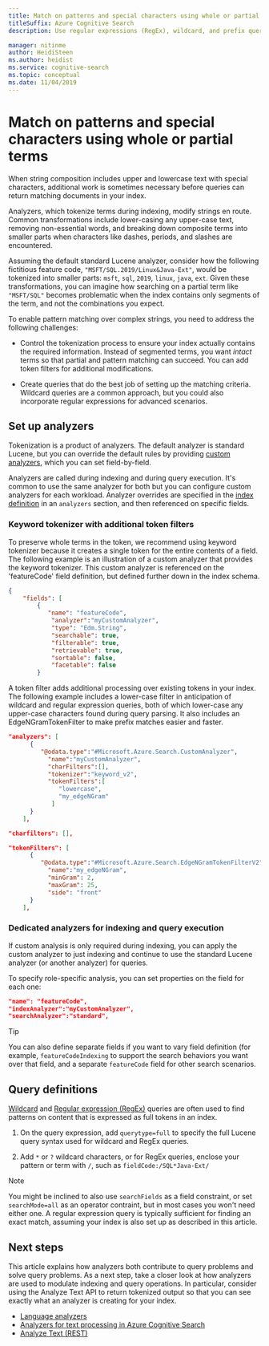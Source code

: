 ```yaml
---
title: Match on patterns and special characters using whole or partial terms
titleSuffix: Azure Cognitive Search
description: Use regular expressions (RegEx), wildcard, and prefix queries to match on whole or partial terms in an Azure Cognitive Search query request. Hard-to-match patterns that include special characters introduce can be resolved using full query syntax and custom analyzers.

manager: nitinme
author: HeidiSteen
ms.author: heidist
ms.service: cognitive-search
ms.topic: conceptual
ms.date: 11/04/2019
---
```

# Match on patterns and special characters using whole or partial terms

When string composition includes upper and lowercase text with special characters, additional work is sometimes necessary before queries can return matching documents in your index. 

Analyzers, which tokenize terms during indexing, modify strings en route. Common transformations include lower-casing any upper-case text, removing non-essential words, and breaking down composite terms into smaller parts when characters like dashes, periods, and slashes are encountered. 

Assuming the default standard Lucene analyzer, consider how the following fictitious feature code, `"MSFT/SQL.2019/Linux&Java-Ext"`, would be tokenized into smaller parts: `msft`, `sql`, `2019`, `linux`, `java`, `ext`. Given these transformations, you can imagine how searching on a partial term like `"MSFT/SQL"` becomes problematic when the index contains only segments of the term, and not the combinations you expect.

To enable pattern matching over complex strings, you need to address the following challenges:

+ Control the tokenization process to ensure your index actually contains the required information. Instead of segmented terms, you want *intact* terms so that partial and pattern matching can succeed. You can add token filters for additional modifications.

+ Create queries that do the best job of setting up the matching criteria. Wildcard queries are a common approach, but you could also incorporate regular expressions for advanced scenarios.

## Set up analyzers

Tokenization is a product of analyzers. The default analyzer is standard Lucene, but you can override the default rules by providing [custom analyzers](index-add-custom-analyzers.md), which you can set field-by-field.

Analyzers are called during indexing and during query execution. It's common to use the same analyzer for both but you can configure custom analyzers for each workload. Analyzer overrides are specified in the [index definition](https://docs.microsoft.com/rest/api/searchservice/create-index) in an `analyzers` section, and then referenced on specific fields. 

### Keyword tokenizer with additional token filters

To preserve whole terms in the token, we recommend using keyword tokenizer because it creates a single token for the entire contents of a field. The following example is an illustration of a custom analyzer that provides the keyword tokenizer. This custom analyzer is referenced on the 'featureCode' field definition, but defined further down in the index schema.

```json
{
    "fields": [
        {
           "name": "featureCode",
            "analyzer":"myCustomAnalyzer",
            "type": "Edm.String",
            "searchable": true,
            "filterable": true,
            "retrievable": true,
            "sortable": false,
            "facetable": false
        }
```

A token filter adds additional processing over existing tokens in your index. The following example includes a lower-case filter in anticipation of wildcard and regular expression queries, both of which lower-case any upper-case characters found during query parsing. It also includes an EdgeNGramTokenFilter to make prefix matches easier and faster.

```json
"analyzers": [
      {
         "@odata.type":"#Microsoft.Azure.Search.CustomAnalyzer",
           "name":"myCustomAnalyzer",
           "charFilters":[],
           "tokenizer":"keyword_v2",
           "tokenFilters":[
              "lowercase",
              "my_edgeNGram"
            ]
      }
    ],

"charfilters": [],

"tokenFilters": [
      {
         "@odata.type":"#Microsoft.Azure.Search.EdgeNGramTokenFilterV2",
           "name":"my_edgeNGram",
           "minGram": 2,
           "maxGram": 25,
           "side": "front"
      }
    ],
```

### Dedicated analyzers for indexing and query execution

If custom analysis is only required during indexing, you can apply the custom analyzer to just indexing and continue to use the standard Lucene analyzer (or another analyzer) for queries.

To specify role-specific analysis, you can set properties on the field for each one:

```json
"name": "featureCode",
"indexAnalyzer":"myCustomAnalyzer",
"searchAnalyzer":"standard",
```

> [!Tip]
> You can also define separate fields if you want to vary field definition (for example, `featureCodeIndexing` to support the search behaviors you want over that field, and a separate `featureCode` field for other search scenarios.

<!-- In full text search, query patterns that include spaces or characters (like dashes, slashes, quotes, commas, and periods) are problematic because [analyzers](search-lucene-query-architecture.md#stage-1-query-parsing) both strip out those characters at query time, and use them during indexing to break up and tokenize terms into smaller searchable parts. For example, using the default analyzer, this Microsoft phone number, 800-642-7676, would be tokenized into 3 separate components, which makes finding an exact match on the whole term less likely.

A more realistic scenario is a complex term, such as the following fictitious example that combines upper and lower case text with special characters: `"MSFT/SQL.2019/Linux&Java-Ext"`. If you used the default analyzer on such a term, the index would have tokens for individual parts, but not the term as a whole. As such, queries like `MSFT/SQL*` or `"Linux&Java"` would return zero results.

In Azure Cognitive Search, you can make complex patterns more matchable using a combination of query and indexing capabilities. 

+ Query techniques include using regular expressions (RegEx) and wildcards to match on specific character sequences placed anywhere within a term, including terms that have spaces and symbols. 

+ Indexing techniques include analyzers that tokenize on whole terms to preserve the integrity of the string, as well as anlayzers that generate tokens based on prefix or suffix sequences.  -->

<!-- ## Query techniques for matching on patterns

Suppose you have three documents with the following fictitious feature codes, and your goal is to design various queries that match on partial strings:

+ `featureCode: MSFT/SQL.2017/Linux`
+ `featureCode: MSFT/SQL.2019/Linux&Java-Ext`
+ `featureCode: MSFT/SQL.2019/Win&Java-Ext`

Some example queries might be `"MSFT/SQL*"` (a wildcard prefix query), `"*Java"` (a wildcard suffix query), `"2019/Linux"` (partial string query), `"SQL.201?` (single character wildcard), or any regular expression query that provides advanced pattern matching.

+ Wildcard queries
+ Regular expression queries

Within your index, the following tokens are necessary to support these queries:

Whole-term tokens to support regular expression queries
Prefix terms (optional but recommended for performance)
Suffix terms (optional but recommended for performance)


You can also include prefix and suffix analyzers for similar use cases that call for pattern matching. -->

<!-- Transition phrase from query to indexing section?

To support matching on specific patterns, whether in whole or partial terms, you want to control how terms are tokenized during indexing, as well as build a query that defines the pattern of interest.  -->


<!-- ## Techniques for pattern matching

The following techniques are useful for searching on patterns, including those that contain special characters.

| Type   | Explanation |
|--------|-------------| 
| Wildcard | A type of query available when you use the Full Lucene syntax option.  |
| RegEx    | A type of query available when you use the Full Lucene syntax option.  |
| Prefix analyzer  | Used during indexing and queries to ... |
| Suffix analyzer  | Used during indexing and queries to ... |

Both Wildcard and RegEx queries require the full syntax (queryType=Full) and do not return search rankings.

Prefix and Suffix queries use the default simple syntax. -->

<!-- ## Requirements

Implementing support for regular expressions and partial term matching is more complicated than straight full text search, but its useful when the following conditions exist:

+ Field type is **Edm.String**. Fields with numeric data types are never analyzed during indexing and are thus tokenized as whole terms.
+ Values include spaces, characters, or meaningful combinations of upper and lower case text
+ Queries are composed of whole or partial terms that include any of the above elements (spaces, special characters, case-sensitive values)

The following table includes examples that indicate a need for a RegEx search:

| String | Explanation |
|--------|-------------|
| `800-642-7676` | Phone numbers follow specific patterns and include delimiters that are part of the value. |
| `support@microsoft.com`  | Email addresses with `@` are candidates for RegEx search.  |
| `Bravern-2` | Alphanumeric content, with some form of delimiter, is often found in addresses, SKUs, product or model identifiers, account numbers, student IDs, and so forth. Search strings that include delimiters are typically constructed using a RegEx query that includes the special character. |
| `"ABCD.23PT1111/Dur/5min"` | Composite terms like this one often need to be matched using partial term queries built from combinations of each part (for example, `1111/Dur/5min`). This type of query is virtually impossible to do unless you are using un-analyzed text and a RegEx query. | -->


## Query definitions

[Wildcard](search-query-lucene-examples.md#example-7-wildcard-search) and [Regular expression (RegEx)](search-query-lucene-examples.md#example-6-regex) queries are often used to find patterns on content that is expressed as full tokens in an index. 

1. On the query expression, add `querytype=full` to specify the full Lucene query syntax used for wildcard and RegEx queries.

2. Add `*` or `?` wildcard characters, or for RegEx queries, enclose your pattern or term with `/`, such as `fieldCode:/SQL*Java-Ext/`

> [!NOTE]
> You might be inclined to also use `searchFields` as a field constraint, or set `searchMode=all` as an operator contraint, but in most cases you won't need either one. A regular expression query is typically sufficient for finding an exact match, assuming your index is also set up as described in this article.


## Next steps

This article explains how analyzers both contribute to query problems and solve query problems. As a next step, take a closer look at how analyzers are used to modulate indexing and query operations. In particular, consider using the Analyze Text API to return tokenized output so that you can see exactly what an analyzer is creating for your index.

+ [Language analyzers](search-language-support.md)
+ [Analyzers for text processing in Azure Cognitive Search](search-analyzers.md)
+ [Analyze Text (REST)](https://docs.microsoft.com/rest/api/searchservice/test-analyzer) 


<!-- ORIGINAL INTRO

Finding an exact match to an input query string can be challenging in unexpected ways. During indexing, linguistic analyzers will break terms into root forms to get the broadest possible matches, with the downside of potentially losing information or context that you would otherwise expect to retain. If you find yourself wondering why a query isn't returning an expected match, this article might help you understand the causes and how to structure your index and queries to get right results.

This article is focused on exact matches of numeric content and the impact of special characters on query logic.

For more information about the query engine architecture, we recommend [How full text search works in Azure Cognitive Search](search-lucene-query-architecture.md). For other exact-match information, such as filters that match on verbatim strings, see [Filters in Azure Cognitive Search](search-filters.md).

## Matching on numeric data or special characters

For numeric fields that include spaces, hyphens, or other special characters, the processing performed by analyzers can sometimes segment a value into component parts rather than leaving it whole. If a multi-part value is deconstructed, the query engine can fail to find a match, even if you take precautions to escape any special characters. If a character doesn't exist (because it was stripped out prior to tokenization), then escaping it won't help.

As an example, consider the following documents, where `phone` is Edm.string that is searchable, filterable, and retrievable. 

```json
{
  "id": "1",
  "company": "Microsoft",
  "phone": "1-800-642-7676"
},
{
  "id": "2",
  "company": "LinkedIn",
  "phone": "(650) 687-3600"
}
```

To work around any unwanted side-effects of tokenization, you can implement a two-part solution:

+ During indexing, use the keyword tokenizer to index the contents of a field as a single token, including any characters embedded in the string.

+ In queries, use a regular expression query to submit complex matching criteria. A prerequisite for using regular expressions is to *not* tokenize the field into component parts, so we'll start with the tokenizer first.
 -->

